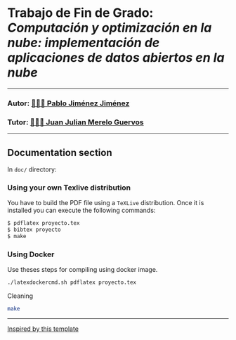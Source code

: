 # Trabajo de Fin de Grado: *Computación y optimización en la nube: implementación de aplicaciones de datos abiertos en la nube*
---------
### Autor: [👨🏻‍💻 Pablo Jiménez Jiménez](https://github.com/pablojj1808)
### Tutor: [👨🏻‍💻 Juan Julian Merelo Guervos](https://github.com/JJ)
---------


## Documentation section
In `doc/` directory:

### Using your own Texlive distribution
You have to build the PDF file using a `TeXLive` distribution. Once it is installed you can execute the following commands:

``` sh
$ pdflatex proyecto.tex
$ bibtex proyecto
$ make
```

### Using Docker
Use theses steps for compiling using docker image.
```sh
./latexdockercmd.sh pdflatex proyecto.tex
```

Cleaning
```sh
make
```

------
[Inspired by this template](https://github.com/JJ/plantilla-TFG-ETSIIT)
